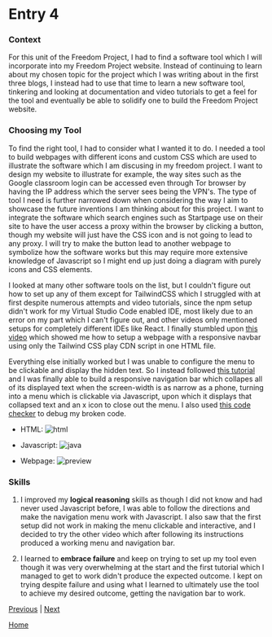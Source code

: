 # Entry 4

### Context
For this unit of the Freedom Project, I had to find a software tool which I will incorporate into my Freedom Project website. Instead of continuing to learn about my chosen topic for the project which I was writing about in the first three blogs, I instead had to use that time to learn a new software tool, tinkering and looking at documentation and video tutorials to get a feel for the tool and eventually be able to solidify one to build the Freedom Project website.

### Choosing my Tool
To find the right tool, I had to consider what I wanted it to do. I needed a tool to build webpages with different icons and custom CSS which are used to illustrate the software which I am discusing in my freedom project. I want to design my website to illustrate for example, the way sites such as the Google classroom login can be accessed even through Tor browser by having the IP address which the server sees being the VPN's. The type of tool I need is further narrowed down when considering the way I aim to showcase the future inventions I am thinking about for this project. I want to integrate the software which search engines such as Startpage use on their site to have the user access a proxy within the browser by clicking a button, though my website will just have the CSS icon and is not going to lead to any proxy. I will try to make the button lead to another webpage to symbolize how the software works but this may require more extensive knowledge of Javascript so I might end up just doing a diagram with purely icons and CSS elements.

I looked at many other software tools on the list, but I couldn't figure out how to set up any of them except for TailwindCSS which I struggled with at first despite numerous attempts and video tutorials, since the npm setup didn't work for my Virtual Studio Code enabled IDE, most likely due to an error on my part which I can't figure out, and other videos only mentioned setups for completely different IDEs like React. I finally stumbled upon [this video](https://www.youtube.com/watch?v=vYowvsUiChs) which showed me how to setup a webpage with a responsive navbar using only the Tailwind CSS play CDN script in one HTML file. 

Everything else initially worked but I was unable to configure the menu to be clickable and display the hidden text. So I instead followed [this tutorial](https://www.youtube.com/watch?v=X6CsbhSVUEc) and I was finally able to build a responsive navigation bar which collapes all of its displayed text when the screen-width is as narrow as a phone, turning into a menu which is clickable via Javascript, upon which it displays that collapsed text and an x icon to close out the menu. I also used [this code checker](https://zzzcode.ai/) to debug my broken code.

  - HTML:
![html](https://github.com/jacobl3371/sep10-freedom-project/assets/146866607/8d3bdd98-4390-42d7-b52f-54fa1b3481cd)

  - Javascript:
![java](https://github.com/jacobl3371/sep10-freedom-project/assets/146866607/8b116bd3-a35c-499a-965f-2f4054d7d814)

  - Webpage:
![preview](https://github.com/jacobl3371/sep10-freedom-project/assets/146866607/01152434-e5dc-4d42-965f-6c8d11d15fc9)

### Skills
1. I improved my **logical reasoning** skills as though I did not know and had never used Javascript before, I was able to follow the directions and make the navigation menu work with Javascript. I also saw that the first setup did not work in making the menu clickable and interactive, and I decided to try the other video which after following its instructions produced a working menu and navigation bar.
   
2. I learned to **embrace failure** and keep on trying to set up my tool even though it was very overwhelming at the start and the first tutorial which I managed to get to work didn't produce the expected outcome. I kept on trying despite failure and using what I learned to ultimately use the tool to achieve my desired outcome, getting the navigation bar to work.

[Previous](entry03.md) | [Next](entry05.md)

[Home](../README.md)
